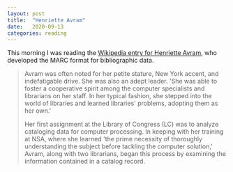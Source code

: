 ```yaml
---
layout: post
title:  "Henriette Avram"
date:   2020-09-13
categories: reading
---
```


This morning I was reading the [Wikipedia entry for Henriette Avram](https://en.wikipedia.org/wiki/Henriette_Avram), who developed the MARC format for bibliographic data.

> Avram was often noted for her petite stature, New York accent, and indefatigable drive. She was also an adept leader. 'She was able to foster a cooperative spirit among the computer specialists and librarians on her staff. In her typical fashion, she stepped into the world of libraries and learned libraries' problems, adopting them as her own.'
>
> Her first assignment at the Library of Congress (LC) was to analyze cataloging data for computer processing. In keeping with her training at NSA, where she learned 'the prime necessity of thoroughly understanding the subject before tackling the computer solution,' Avram, along with two librarians, began this process by examining the information contained in a catalog record.
  
